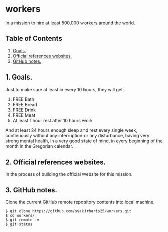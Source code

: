 # workers
In a mission to hire at least 500,000 workers around the world.

## Table of Contents
1. [Goals.](#goals)
2. [Official references websites.](#references)
3. [GitHub notes.](#github)

<a name="introduction"></a>
## 1. Goals.
Just to make sure at least in every 10 hours, they will get
1) FREE Bath
2) FREE Bread
3) FREE Drink
4) FREE Meat
5) At least 1 hour rest after 10 hours work

And at least 24 hours enough sleep and rest every single week, continuously without any interruption or any disturbance, having very strong mental health, in a very good state of mind, in every beginning of the month in the Gregorian calendar.

<a name="references"></a>
## 2. Official references websites. <br />
In the process of building the official website for this mission.

<a name="github"></a>
## 3. GitHub notes.
Clone the current GitHub remote repository contents into local machine.
```
$ git clone https://github.com/syakirharis25/workers.git
$ cd workers/
$ git remote -v
$ git status
